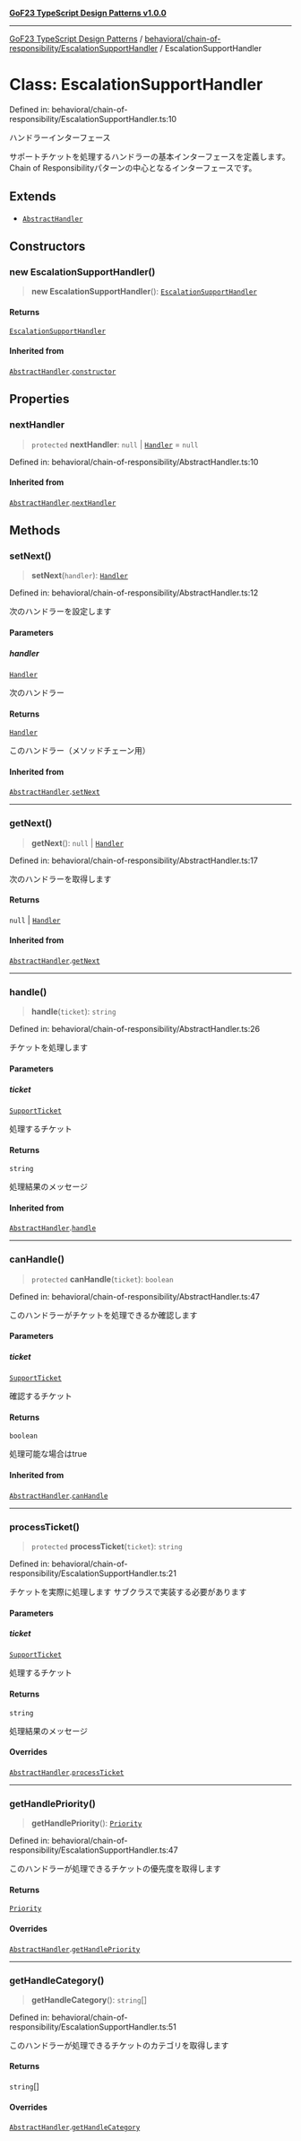 [**GoF23 TypeScript Design Patterns v1.0.0**](../../../../README.md)

***

[GoF23 TypeScript Design Patterns](../../../../README.md) / [behavioral/chain-of-responsibility/EscalationSupportHandler](../README.md) / EscalationSupportHandler

# Class: EscalationSupportHandler

Defined in: behavioral/chain-of-responsibility/EscalationSupportHandler.ts:10

ハンドラーインターフェース

サポートチケットを処理するハンドラーの基本インターフェースを定義します。
Chain of Responsibilityパターンの中心となるインターフェースです。

## Extends

- [`AbstractHandler`](../../AbstractHandler/classes/AbstractHandler.md)

## Constructors

### new EscalationSupportHandler()

> **new EscalationSupportHandler**(): [`EscalationSupportHandler`](EscalationSupportHandler.md)

#### Returns

[`EscalationSupportHandler`](EscalationSupportHandler.md)

#### Inherited from

[`AbstractHandler`](../../AbstractHandler/classes/AbstractHandler.md).[`constructor`](../../AbstractHandler/classes/AbstractHandler.md#constructors)

## Properties

### nextHandler

> `protected` **nextHandler**: `null` \| [`Handler`](../../Handler/interfaces/Handler.md) = `null`

Defined in: behavioral/chain-of-responsibility/AbstractHandler.ts:10

#### Inherited from

[`AbstractHandler`](../../AbstractHandler/classes/AbstractHandler.md).[`nextHandler`](../../AbstractHandler/classes/AbstractHandler.md#nexthandler)

## Methods

### setNext()

> **setNext**(`handler`): [`Handler`](../../Handler/interfaces/Handler.md)

Defined in: behavioral/chain-of-responsibility/AbstractHandler.ts:12

次のハンドラーを設定します

#### Parameters

##### handler

[`Handler`](../../Handler/interfaces/Handler.md)

次のハンドラー

#### Returns

[`Handler`](../../Handler/interfaces/Handler.md)

このハンドラー（メソッドチェーン用）

#### Inherited from

[`AbstractHandler`](../../AbstractHandler/classes/AbstractHandler.md).[`setNext`](../../AbstractHandler/classes/AbstractHandler.md#setnext)

***

### getNext()

> **getNext**(): `null` \| [`Handler`](../../Handler/interfaces/Handler.md)

Defined in: behavioral/chain-of-responsibility/AbstractHandler.ts:17

次のハンドラーを取得します

#### Returns

`null` \| [`Handler`](../../Handler/interfaces/Handler.md)

#### Inherited from

[`AbstractHandler`](../../AbstractHandler/classes/AbstractHandler.md).[`getNext`](../../AbstractHandler/classes/AbstractHandler.md#getnext)

***

### handle()

> **handle**(`ticket`): `string`

Defined in: behavioral/chain-of-responsibility/AbstractHandler.ts:26

チケットを処理します

#### Parameters

##### ticket

[`SupportTicket`](../../Handler/interfaces/SupportTicket.md)

処理するチケット

#### Returns

`string`

処理結果のメッセージ

#### Inherited from

[`AbstractHandler`](../../AbstractHandler/classes/AbstractHandler.md).[`handle`](../../AbstractHandler/classes/AbstractHandler.md#handle)

***

### canHandle()

> `protected` **canHandle**(`ticket`): `boolean`

Defined in: behavioral/chain-of-responsibility/AbstractHandler.ts:47

このハンドラーがチケットを処理できるか確認します

#### Parameters

##### ticket

[`SupportTicket`](../../Handler/interfaces/SupportTicket.md)

確認するチケット

#### Returns

`boolean`

処理可能な場合はtrue

#### Inherited from

[`AbstractHandler`](../../AbstractHandler/classes/AbstractHandler.md).[`canHandle`](../../AbstractHandler/classes/AbstractHandler.md#canhandle)

***

### processTicket()

> `protected` **processTicket**(`ticket`): `string`

Defined in: behavioral/chain-of-responsibility/EscalationSupportHandler.ts:21

チケットを実際に処理します
サブクラスで実装する必要があります

#### Parameters

##### ticket

[`SupportTicket`](../../Handler/interfaces/SupportTicket.md)

処理するチケット

#### Returns

`string`

処理結果のメッセージ

#### Overrides

[`AbstractHandler`](../../AbstractHandler/classes/AbstractHandler.md).[`processTicket`](../../AbstractHandler/classes/AbstractHandler.md#processticket)

***

### getHandlePriority()

> **getHandlePriority**(): [`Priority`](../../Handler/enumerations/Priority.md)

Defined in: behavioral/chain-of-responsibility/EscalationSupportHandler.ts:47

このハンドラーが処理できるチケットの優先度を取得します

#### Returns

[`Priority`](../../Handler/enumerations/Priority.md)

#### Overrides

[`AbstractHandler`](../../AbstractHandler/classes/AbstractHandler.md).[`getHandlePriority`](../../AbstractHandler/classes/AbstractHandler.md#gethandlepriority)

***

### getHandleCategory()

> **getHandleCategory**(): `string`[]

Defined in: behavioral/chain-of-responsibility/EscalationSupportHandler.ts:51

このハンドラーが処理できるチケットのカテゴリを取得します

#### Returns

`string`[]

#### Overrides

[`AbstractHandler`](../../AbstractHandler/classes/AbstractHandler.md).[`getHandleCategory`](../../AbstractHandler/classes/AbstractHandler.md#gethandlecategory)

